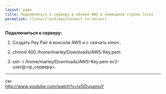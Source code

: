 ```yaml
---
layout: page
title: Подключиться к серверу в облаке AWS в командной строке linux
permalink: /linux/cloud/aws/connect-to-server/
---
```


**Подключиться к серверу:**

1. Создать Pey Pair в консоли AWS и с скачать ключ .

2. chmod 400 /home/marley/Downloads/AWS-Key.pem

3. ssh -i /home/marley/Downloads/AWS-Key.pem ec2-user@<ip_сервера>.

___


см:  
http://www.youtube.com/watch?v=Ix5IDuyamuY  
